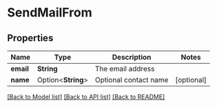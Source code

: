 # SendMailFrom

## Properties

Name | Type | Description | Notes
------------ | ------------- | ------------- | -------------
**email** | **String** | The email address | 
**name** | Option<**String**> | Optional contact name | [optional]

[[Back to Model list]](../README.md#documentation-for-models) [[Back to API list]](../README.md#documentation-for-api-endpoints) [[Back to README]](../README.md)


